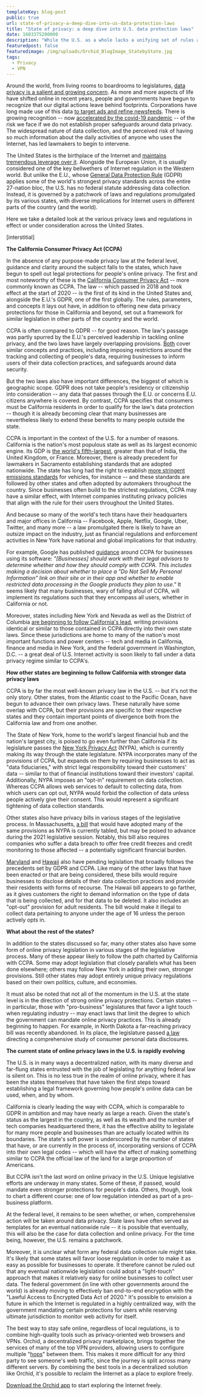 ```yaml
---
templateKey: blog-post
public: true
url: state-of-privacy-a-deep-dive-into-us-data-protection-laws
title: "State of privacy: a deep dive into U.S. data protection laws"
date: 1603375200000
description: "While the U.S. as a whole lacks a unifying set of rules around online privacy, states and localities have begun to enact numerous, varied approaches with the potential for wildly differing outcomes."
featuredpost: false
featuredimage: /img/uploads/Orchid_BlogImage_StatebyState.jpg
tags:
  - Privacy
  - VPN
---
```

Around the world, from living rooms to boardrooms to legislatures, [data privacy is a salient and growing concern](/what-the-global-vpn-markets-explosive-growth-means-for-orchid/). As more and more aspects of life have shifted online in recent years, people and governments have begun to recognize that our digital actions leave behind footprints. Corporations have long made use of this data [to target ads and refine newsfeeds](/tracking-pixels-explained/). There is growing recognition -- now [accelerated by the covid-19 pandemic](https://www.weforum.org/agenda/2020/07/why-covid-19-contact-tracing-must-be-efficient-effective-and-responsible/) -- of the risk we face if we do not establish proper safeguards around data privacy. The widespread nature of data collection, and the perceived risk of having so much information about the daily activities of anyone who uses the Internet, has led lawmakers to begin to intervene.

The United States is the birthplace of the Internet and [maintains tremendous leverage over it](https://www.bbc.com/news/technology-37527719). Alongside the European Union, it is usually considered one of the key bellwethers of Internet regulation in the Western world. But unlike the E.U., whose [General Data Protection Rule](https://gdpr-info.eu/) (GDPR) applies some of the world's strongest privacy standards across the entire 27-nation bloc, the U.S. has no federal statute addressing data collection. Instead, it is governed by a patchwork of laws and regulations promulgated by its various states, with diverse implications for Internet users in different parts of the country (and the world).

Here we take a detailed look at the various privacy laws and regulations in effect or under consideration across the United States.

[interstitial]

**The California Consumer Privacy Act (CCPA)**

In the absence of any purpose-made privacy law at the federal level, guidance and clarity around the subject falls to the states, which have begun to spell out legal protections for people's online privacy. The first and most noteworthy of these is the [California Consumer Privacy Act](https://oag.ca.gov/privacy/ccpa) -- more commonly known as CCPA. The law -- which passed in 2018 and took effect at the start of 2020 -- is the first of its kind in the United States and, alongside the E.U.'s GDPR, one of the first globally. The rules, parameters, and concepts it lays out have, in addition to offering new data privacy protections for those in California and beyond, set out a framework for similar legislation in other parts of the country and the world.

CCPA is often compared to GDPR -- for good reason. The law's passage was partly spurred by the E.U.'s perceived leadership in tackling online privacy, and the two laws have largely overlapping provisions. [Both](https://fpf.org/wp-content/uploads/2018/11/GDPR_CCPA_Comparison-Guide.pdf) cover similar concepts and practices, including imposing restrictions around the tracking and collecting of people's data, requiring businesses to inform users of their data collection practices, and safeguards around data security.

But the two laws also have important differences, the biggest of which is geographic scope. GDPR does not take people's residency or citizenship into consideration -- any data that passes through the E.U. or concerns E.U. citizens anywhere is covered. By contrast, CCPA specifies that consumers must be California residents in order to qualify for the law's data protection -- though it is already becoming clear that many businesses are nevertheless likely to extend these benefits to many people outside the state.

CCPA is important in the context of the U.S. for a number of reasons. California is the nation's most populous state as well as its largest economic engine. Its GDP is [the world's fifth-largest](https://en.wikipedia.org/wiki/Economy_of_California#:~:text=The%20economy%20of%20California%20is,of%20India%20and%20behind%20Germany.), greater than that of India, the United Kingdom, or France. Moreover, there is already precedent for lawmakers in Sacramento establishing standards that are adopted nationwide. The state has long had the right to establish [more stringent emissions standards](https://en.wikipedia.org/wiki/United_States_vehicle_emission_standards#California_emission_standards) for vehicles, for instance -- and these standards are followed by other states and often adopted by automakers throughout the country. Since businesses often build to the strictest regulations, CCPA may have a similar effect, with Internet companies instituting privacy policies that align with the rule for their users throughout the United States.

And because so many of the world's tech titans have their headquarters and major offices in California -- Facebook, Apple, Netflix, Google, Uber, Twitter, and many more -- a law promulgated there is likely to have an outsize impact on the industry, just as financial regulations and enforcement activities in New York have national and global implications for that industry.

For example, Google has published [guidance](https://privacy.google.com/businesses/compliance/) around CCPA for businesses using its software: *"\[Businesses\] should work with their legal advisors to determine whether and how they should comply with CCPA. This includes making a decision about whether to place a "Do Not Sell My Personal Information" link on their site or in their app and whether to enable restricted data processing in the Google products they plan to use."* It seems likely that many businesses, wary of falling afoul of CCPA, will implement its regulations such that they encompass all users, whether in California or not.

Moreover, states including New York and Nevada as well as the District of Columbia [are beginning to follow California's lead](https://www.dataprotectionreport.com/2019/06/nevada-new-york-and-other-states-follow-californias-ccpa/), writing provisions identical or similar to those contained in CCPA directly into their own state laws. Since these jurisdictions are home to many of the nation's most important functions and power centers -- tech and media in California, finance and media in New York, and the federal government in Washington, D.C. -- a great deal of U.S. Internet activity is soon likely to fall under a data privacy regime similar to CCPA's.

**How other states are beginning to follow California with stronger data privacy laws**

CCPA is by far the most well-known privacy law in the U.S. -- but it's not the only story. Other states, from the Atlantic coast to the Pacific Ocean, have begun to advance their own privacy laws. These naturally have some overlap with CCPA, but their provisions are specific to their respective states and they contain important points of divergence both from the California law and from one another.

The State of New York, home to the world's largest financial hub and the nation's largest city, is poised to go even further than California if its legislature passes the [New York Privacy Act](https://www.nysenate.gov/legislation/bills/2019/s5642#:~:text=Enacts%20the%20NY%20privacy%20act,new%20office%20of%20privacy%20and) (NYPA), which is currently making its way through the state legislature. NYPA incorporates many of the provisions of CCPA, but expands on them by requiring businesses to act as "data fiduciaries," with strict legal responsibility toward their customers' data -- similar to that of financial institutions toward their investors' capital. Additionally, NYPA imposes an "opt-in" requirement on data collection. Whereas CCPA allows web services to default to collecting data, from which users can opt out, NYPA would forbid the collection of data unless people actively give their consent. This would represent a significant tightening of data collection standards.

Other states also have privacy bills in various stages of the legislative process. In Massachusetts, [a bill](https://www.natlawreview.com/article/massachusetts-legislature-hits-pause-button-comprehensive-consumer-data-privacy#:~:text=Last%20year%2C%20Massachusetts%20state%20senators,provider%2C%20regardless%20of%20actual%20losses.) that would have adopted many of the same provisions as NYPA is currently tabled, but may be poised to advance during the 2021 legislative session. Notably, this bill also requires companies who suffer a data breach to offer free credit freezes and credit monitoring to those affected -- a potentially significant financial burden.

[Maryland](http://mgaleg.maryland.gov/mgawebsite/legislation/details/sb0613?ys=2019rs) and [Hawaii](https://www.capitol.hawaii.gov/Archives/measure_indiv_Archives.aspx?billtype=SB&billnumber=418&year=2019) also have pending legislation that broadly follows the precedents set by GDPR and CCPA. Like many of the other laws that have been enacted or that are being considered, these bills would require businesses to disclose details of their data collection practices and provide their residents with forms of recourse. The Hawaii bill appears to go farther, as it gives customers the right to demand information on the type of data that is being collected, and for that data to be deleted. It also includes an "opt-out" provision for adult residents. The bill would make it illegal to collect data pertaining to anyone under the age of 16 unless the person actively opts in.

**What about the rest of the states?**

In addition to the states discussed so far, many other states also have some form of online privacy legislation in various stages of the legislative process. Many of these appear likely to follow the path charted by California with CCPA. Some may adopt legislation that closely parallels what has been done elsewhere; others may follow New York in adding their own, stronger provisions. Still other states may adopt entirely unique privacy regulations based on their own politics, culture, and economies.

It must also be noted that not all of the momentum in the U.S. at the state level is in the direction of strong online privacy protections. Certain states -- in particular, those with "pro-business" legislatures that favor a light touch when regulating industry -- may enact laws that limit the degree to which the government can mandate online privacy practices. This is already beginning to happen. For example, in North Dakota a far-reaching privacy bill was recently abandoned. In its place, the legislature passed [a law](https://www.legis.nd.gov/assembly/66-2019/bill-actions/ba1485.html) directing a comprehensive study of consumer personal data disclosures.

**The current state of online privacy laws in the U.S. is rapidly evolving**

The U.S. is in many ways a decentralized nation, with its many diverse and far-flung states entrusted with the job of legislating for anything federal law is silent on. This is no less true in the realm of online privacy, where it has been the states themselves that have taken the first steps toward establishing a legal framework governing how people's online data can be used, when, and by whom.

California is clearly leading the way with CCPA, which is comparable to GDPR in ambition and may have nearly as large a reach. Given the state's status as the largest in the country, as well as its wealth and the number of tech companies headquartered there, it has the effective ability to legislate for many more people and businesses than are actually located within its boundaries. The state's soft power is underscored by the number of states that have, or are currently in the process of, incorporating versions of CCPA into their own legal codes -- which will have the effect of making something similar to CCPA the official law of the land for a large proportion of Americans.

But CCPA isn't the last word on online privacy in the U.S. Unique legislative efforts are underway in many states. Some of these, if passed, would mandate even stronger protections for people's data. Others, though, look to chart a different course: one of low regulation intended as part of a pro-business platform.

At the federal level, it remains to be seen whether, or when, comprehensive action will be taken around data privacy. State laws have often served as templates for an eventual nationwide rule -- it is possible that eventually, this will also be the case for data collection and online privacy. For the time being, however, the U.S. remains a patchwork.

Moreover, it is unclear what form any federal data collection rule might take. It's likely that some states will favor loose regulation in order to make it as easy as possible for businesses to operate. It therefore cannot be ruled out that any eventual nationwide legislation could adopt a "light-touch" approach that makes it relatively easy for online businesses to collect user data. The federal government (in line with other governments around the world) is already moving to effectively ban end-to-end encryption with the "Lawful Access to Encrypted Data Act of 2020." It's possible to envision a future in which the Internet is regulated in a highly centralized way, with the government mandating certain protections for users while reserving ultimate jurisdiction to monitor web activity for itself.

The best way to stay safe online, regardless of local regulations, is to combine high-quality tools such as privacy-oriented web browsers and VPNs. Orchid, a decentralized privacy marketplace, brings together the services of many of the top VPN providers, allowing users to configure multiple "[hops](/what-is-a-hop/)" between them. This makes it more difficult for any third party to see someone's web traffic, since the journey is split across many different servers. By combining the best tools in a decentralized solution like Orchid, it's possible to reclaim the Internet as a place to explore freely.

[Download the Orchid app](https://www.orchid.com/download) to start exploring the Internet freely.